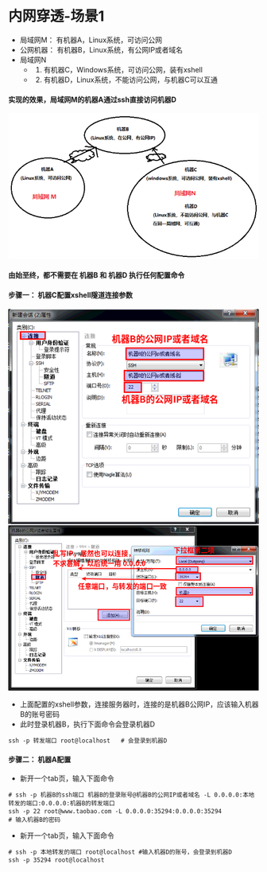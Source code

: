 # 内网穿透-场景1
*  局域网M： 有机器A，Linux系统，可访问公网
* 公网机器： 有机器B，Linux系统，有公网IP或者域名
* 局域网N
    * 1) 有机器C，Windows系统，可访问公网，装有xshell
    * 2) 有机器D，Linux系统，不能访问公网，与机器C可以互通
#### 实现的效果，局域网M的机器A通过ssh直接访问机器D

![avatar](imgs/example001.png)

#### 由始至终，都不需要在 机器B 和 机器D 执行任何配置命令
#### 步骤一： 机器C配置xshell隧道连接参数
![avatar](imgs/config0001.png)
![avatar](imgs/config0002.png)
* 上面配置的xshell参数，连接服务器时，连接的是机器B公网IP，应该输入机器B的账号密码
* 此时登录机器B，执行下面命令会登录机器D
```
ssh -p 转发端口 root@localhost   # 会登录到机器D
```

#### 步骤二： 机器A配置
* 新开一个tab页，输入下面命令
```
# ssh -p 机器B的ssh端口 机器B的登录账号@机器B的公网IP或者域名 -L 0.0.0.0:本地转发的端口:0.0.0.0:机器B的转发端口
ssh -p 22 root@www.taobao.com -L 0.0.0.0:35294:0.0.0.0:35294
# 输入机器B的密码
```

* 新开一个tab页，输入下面命令
```
# ssh -p 本地转发的端口 root@localhost #输入机器D的账号，会登录到机器D
ssh -p 35294 root@localhost
```